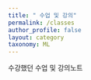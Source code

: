 ```yaml
---
title: " 수업 및 강의"
permalink: /classes
author_profile: false
layout: category
taxonomy: ML
---
```

  수강했던 수업 및 강의노트

